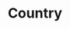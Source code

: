 ---
layout: category
id: country
nav: true
nav-order: 2
title: Country
intro: Discover a landscape of crisp morning walks, log-fired pubs and snowy fell-top expeditions. It may be cold, but there’s plenty to warm the soul out in the country...
contents:
  - p: Choose your country pile and pick an outfit to withstand the changeable British weather. Frosty morning walks offer unique refreshment, with dazzlingly sunny days matched by gorgeous wintry surroundings. Plus, nothing beats a roaring fire in a country pub after a long day’s hike, with seasonal fare to boot. Delicious.
  - p: Practical clothing doesn’t have to mean dull; men, add a touch of colour with a woollen overshirt and keep the worst of the weather at bay with a toasty gilet. For her, keep it understated with a cosy bobble jumper and classic Sussex jacket, the perfect country pairing. Nothing is cuter than a kid in dungarees. Layer underneath with a crew sweater and keep them warm with a fleecy coat.
offers-title: Head for the countryside with unmissable hotels

products:
  - id: womens
    name: Women
    link: https://www.fatface.com/women?dtm_channel=REF&dtm_source=SecEscCountryMS&dtm_campaign=Winter&dtm_content=womens
    product-list:
      - id: 950550
        name: Beckie Bobble Jumper
        price: "49.50"
        link: https://www.fatface.com/women/clothing/knitwear/beckie-bobble-jumper/950550.html?dtm_channel=REF&dtm_source=SecEsc&dtm_campaign=Winter&dtm_content=womens
      - id: 948951
        name: Cashmere Blend Beanie
        price: "29.50"
        link: https://www.fatface.com/women/accessories/hats/cashmere-blend-beanie/948951.html?dtm_channel=REF&dtm_source=SecEsc&dtm_campaign=Winter&dtm_content=womens
      - id: 946760
        name: Harlow Superskinny Jeans
        price: "49.50"
        link: https://www.fatface.com/women/clothing/jeans/harlow-super-skinny-jeans/946760.html?dtm_channel=REF&dtm_source=SecEsc&dtm_campaign=Winter&dtm_content=womens
      - id: 945148
        name: Sussex Jacket
        price: "89.00"
        link: https://www.fatface.com/women/clothing/coats-jackets/sussex-jacket/945148.html?dtm_channel=REF&dtm_source=SecEsc&dtm_campaign=Winter&dtm_content=womens

  - id: mens
    name: Men
    link: https://www.fatface.com/men?dtm_channel=REF&dtm_source=SecEscCountryMS&dtm_campaign=Winter&dtm_content=mens
    product-list:
      - id: 945450
        name: Cashmere Half Neck Sweat
        price: "99.00"
        link: https://www.fatface.com/men/clothing/knitwear/cashmere-half-neck-jumper/945450.html?dtm_channel=REF&dtm_source=SecEsc&dtm_campaign=Winter&dtm_content=mens
      - id: 945643
        name: Charlton Chino Charcoal
        price: "49.50"
        link: https://www.fatface.com/men/clothing/trousers-chinos/charlton-chinos/945643.html?dtm_channel=REF&dtm_source=SecEsc&dtm_campaign=Winter&dtm_content=mens
      - id: 945089
        name: Paignon Gilet
        price: "72.00"
        link: https://www.fatface.com/men/clothing/coats-jackets/paignton-gilet/945089.html?dtm_channel=REF&dtm_source=SecEsc&dtm_campaign=Winter&dtm_content=mens
      - id: 945071
        name: Broadsands Jacket
        price: "99.00"
        link: https://www.fatface.com/men/clothing/coats-jackets/broadsands-jacket/945071.html?dtm_channel=REF&dtm_source=SecEsc&dtm_campaign=Winter&dtm_content=mens
      - id: 947923
        name: Borg Lined Check Overshirt
        price: "69.00"
        link: https://www.fatface.com/men/clothing/shirts/borg-lined-check-overshirt/947923.html?dtm_channel=REF&dtm_source=SecEsc&dtm_campaign=Winter&dtm_content=mens

  - id: kids
    name: Kids
    link: https://www.fatface.com/kids?dtm_channel=REF&dtm_source=SecEscCountryMS&dtm_campaign=Winter&dtm_content=kids
    product-list:
      - id: 946176
        name: Borg Zip Through Sweat
        price: "29.50"
        link: https://www.fatface.com/kids/boys-clothing/sweatshirts-hoodies/borg-zip-thru-sweat/946176.html?dtm_channel=REF&dtm_source=SecEsc&dtm_campaign=Winter&dtm_content=kids
      - id: 948886
        name: Flock Polkadot Crew Sweat
        price: "22.50"
        link: https://www.fatface.com/kids/girls-clothing/sweatshirts-hoodies/flock-polka-dot-crew-neck-sweat/948886.html?dtm_channel=REF&dtm_source=SecEsc&dtm_campaign=Winter&dtm_content=kids
      - id: 946750
        name: Forest Mosedale Beanie
        price: "12.50"
        link: https://www.fatface.com/kids/boys-footwear-accessories/hats/mosedale-beanie/946750.html?dtm_channel=REF&dtm_source=SecEsc&dtm_campaign=Winter&dtm_content=kids
      - id: 949029
        name: Heavyweight Graphic Tee
        price: "12.50"
        link: https://www.fatface.com/kids/boys-clothing/t-shirts-polos/heavyweight-graphic-t-shirt/949029.html?dtm_channel=REF&dtm_source=SecEsc&dtm_campaign=Winter&dtm_content=kids
      - id: 947849
        name: Mulberry Cord Dungarees
        price: "24.00"
        link: https://www.fatface.com/kids/girls-clothing/jeans-shorts-trousers/cord-dungarees/947849.html?dtm_channel=REF&dtm_source=SecEsc&dtm_campaign=Winter&dtm_content=kid
      - id: 948794
        name: Rachel Beanie
        price: "12.50"
        link: https://www.fatface.com/kids/girls-footwear-accessories/hats/rachel-turn-up-stripe-beanie/948794.html?dtm_channel=REF&dtm_source=SecEsc&dtm_campaign=Winter&dtm_content=kids
---